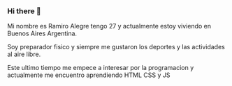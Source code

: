### Hi there 👋

Mi nombre es Ramiro Alegre tengo 27 y actualmente estoy viviendo en Buenos Aires Argentina.

Soy preparador fisico y siempre me gustaron los deportes y las actividades al aire libre.

Este ultimo tiempo me empece a interesar por la programacion y actualmente me encuentro aprendiendo HTML CSS y JS
